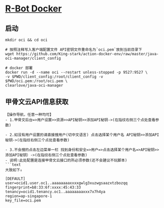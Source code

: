 # [R-Bot Docker](https://github.com/semicons/java_oci_manage.git)

## 启动
```
mkdir oci && cd oci

# 按照注释写入客户端配置文件 API密钥文件重命名为`oci.pem`放到当前目录下
wget https://github.com/King-stark/action-docker-env/raw/master/java-oci-manager/client_config

# docker 部署
docker run -d --name oci --restart unless-stopped -p 9527:9527 \
-v $PWD/client_config:/root/client_config -v $PWD/oci.pem:/root/oci.pem \
clearlove/java-oci-manager
```

## 甲骨文云API信息获取
```
【操作导航，任意一种均可】
- 1.甲骨文后台=>用户设置>>资源>>API秘钥>>添加API秘钥->(在指纹右侧三个点处查看参数)

- 2.如没有用户设置的请直接搜用户(切中文语言) 点击选择某个用户名 API秘钥>>添加API秘钥->(在指纹右侧三个点处查看参数)

- 3.不会搜的点击左边菜单一栏 找到身份和安全=>用户=>点击选择某个用户名=>API秘钥>>添加API秘钥）->(在指纹右侧三个点处查看参数)
- 说明∶此处配置是连接甲骨文云接口的所必须参数(还不会建议不玩脚本)
```text
大致如下↓

[DEFAULT]
user=ocid1.user.oc1..aaaaaaaaxxxxgwlg3xuzwgsaazxtzbozqq
fingerprint=b8:33:6f:xxxx:45:43:33
tenancy=ocid1.tenancy.oc1..aaaaaaaaxxx7x7h4ya
region=ap-singapore-1
key_file=oci.pem
```
